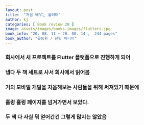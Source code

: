 ```yaml
---
layout: post
title:  "처음 배우는 플러터"
author: kj
categories: [ Book review 20 ]
image: assets/images/books-images/flutters.jpg
book_info: "20. 08. 11 ~ 20. 08. 14 ,  244 pages"
book_author: "유동환 / 한빛 미디어"
---
```

### 회사에서 새 프로젝트를 Flutter 플랫폼으로 진행하게 되어

### 냅다 두 책 세트로 사서 회사에서 읽어봄

### 거의 모바일 개발을 처음해보는 사람들을 위해 써져있기 때문에

### 훌렁 훌렁 페이지를 넘겨가면서 보았다.

### 두 책 다 사실 뭐 얻어간건 그렇게 많지는 않았음
